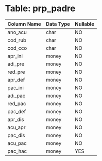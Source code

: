 # Table: prp_padre

| Column Name | Data Type | Nullable |
|-------------|-----------|----------|
| ano_acu | char | NO |
| cod_rub | char | NO |
| cod_cco | char | NO |
| apr_ini | money | NO |
| adi_pre | money | NO |
| red_pre | money | NO |
| apr_def | money | NO |
| pac_ini | money | NO |
| adi_pac | money | NO |
| red_pac | money | NO |
| pac_def | money | NO |
| apr_dis | money | NO |
| acu_apr | money | NO |
| pac_dis | money | NO |
| acu_pac | money | NO |
| pac_hac | money | YES |
